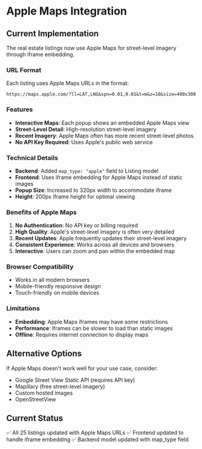 # Apple Maps Integration

## Current Implementation
The real estate listings now use Apple Maps for street-level imagery through iframe embedding.

### URL Format
Each listing uses Apple Maps URLs in the format:
```
https://maps.apple.com/?ll=LAT,LNG&spn=0.01,0.01&t=m&z=18&size=400x300
```

### Features
- **Interactive Maps**: Each popup shows an embedded Apple Maps view
- **Street-Level Detail**: High-resolution street-level imagery
- **Recent Imagery**: Apple Maps often has more recent street-level photos
- **No API Key Required**: Uses Apple's public web service

### Technical Details
- **Backend**: Added `map_type: "apple"` field to Listing model
- **Frontend**: Uses iframe embedding for Apple Maps instead of static images
- **Popup Size**: Increased to 320px width to accommodate iframe
- **Height**: 200px iframe height for optimal viewing

### Benefits of Apple Maps
1. **No Authentication**: No API key or billing required
2. **High Quality**: Apple's street-level imagery is often very detailed
3. **Recent Updates**: Apple frequently updates their street-level imagery
4. **Consistent Experience**: Works across all devices and browsers
5. **Interactive**: Users can zoom and pan within the embedded map

### Browser Compatibility
- Works in all modern browsers
- Mobile-friendly responsive design
- Touch-friendly on mobile devices

### Limitations
- **Embedding**: Apple Maps iframes may have some restrictions
- **Performance**: iframes can be slower to load than static images
- **Offline**: Requires internet connection to display maps

## Alternative Options
If Apple Maps doesn't work well for your use case, consider:
- Google Street View Static API (requires API key)
- Mapillary (free street-level imagery)
- Custom hosted images
- OpenStreetView

## Current Status
✅ All 25 listings updated with Apple Maps URLs
✅ Frontend updated to handle iframe embedding
✅ Backend model updated with map_type field
